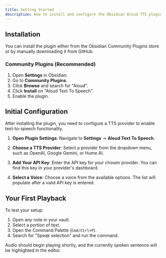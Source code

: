 ```yaml
---
title: Getting Started
description: How to install and configure the Obsidian Aloud TTS plugin.
---
```


## Installation

You can install the plugin either from the Obsidian Community Plugins store or by manually downloading it from GitHub.

### Community Plugins (Recommended)

1.  Open **Settings** in Obsidian.
2.  Go to **Community Plugins**.
3.  Click **Browse** and search for "Aloud".
4.  Click **Install** on "Aloud Text To Speech".
5.  Enable the plugin.

## Initial Configuration

After installing the plugin, you need to configure a TTS provider to enable text-to-speech functionality.

1.  **Open Plugin Settings**: Navigate to **Settings** → **Aloud Text To Speech**.

    <!-- `[INSERT SCREENSHOT: settings_panel_location.png]` -->

2.  **Choose a TTS Provider**: Select a provider from the dropdown menu, such as OpenAI, Google Gemini, or Hume AI.

    <!-- `[INSERT SCREENSHOT: provider_selection.png]` -->

3.  **Add Your API Key**: Enter the API key for your chosen provider. You can find this key in your provider's dashboard.

    <!-- `[INSERT SCREENSHOT: api_key_input.png]` -->

4.  **Select a Voice**: Choose a voice from the available options. The list will populate after a valid API key is entered.

    <!-- `[INSERT SCREENSHOT: voice_selection.png]` -->

## Your First Playback

To test your setup:

1.  Open any note in your vault.
2.  Select a portion of text.
3.  Open the Command Palette (`Cmd/Ctrl+P`).
4.  Search for "Speak selection" and run the command.

Audio should begin playing shortly, and the currently spoken sentence will be highlighted in the editor. 